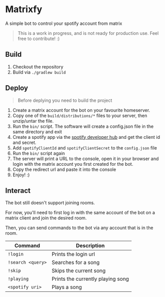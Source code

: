 # Matrixfy

A simple bot to control your spotify account from matrix

> This is a work in progress, and is not ready for production use. Feel free to contribute! :)

## Build

1. Checkout the repository
2. Build via `./gradlew build`

## Deploy

> Before deplying you need to build the project

1. Create a matrix account for the bot on your favourite homeserver.
2. Copy one of the `build/distributions/*` files to your server, then unzip/untar the file.
3. Run the `bin/` script. The software will create a config.json file in the same directory and exit
4. Create a spotify app via the [spotify developer hub](https://developer.spotify.com/dashboard/applications) and get
   the client id and secret.
5. Add `spotifyClientId` and `spotifyClientSecret` to the `config.json` file
6. Run the `bin/` script again
7. The server will print a URL to the console, open it in your browser and login with the matrix account you first
   created for the bot.
8. Copy the redirect url and paste it into the console
9. Enjoy! :)

## Interact

The bot still doesn't support joining rooms.

For now, you'll need to first log in with the same account of the bot on a matrix client and join the desired room.

Then, you can send commands to the bot via any account that is in the room.

| Command           | Description                       |
|-------------------|-----------------------------------|
| `!login`          | Prints the login url              |
| `!search <query>` | Searches for a song               |
| `!skip`           | Skips the current song            |
| `!playing`        | Prints the currently playing song |
| `<spotify uri>`   | Plays a song                      |
